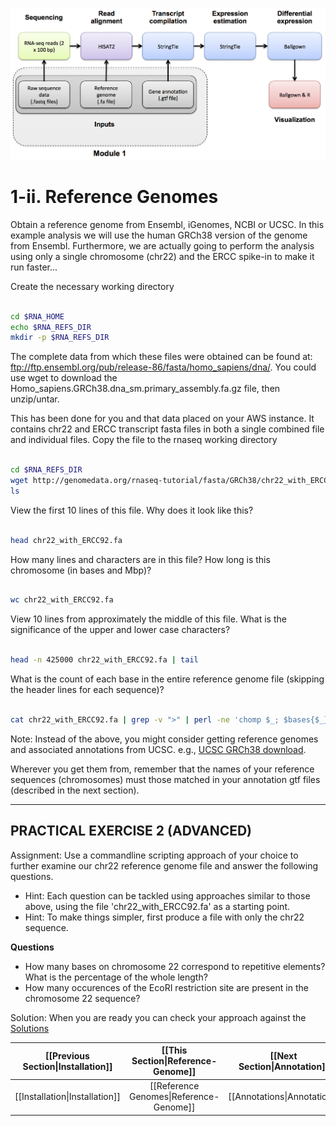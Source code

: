 ![RNA-seq Flowchart - Module 1](Images/RNA-seq_Flowchart2.png)

# 1-ii. Reference Genomes

Obtain a reference genome from Ensembl, iGenomes, NCBI or UCSC. In this example analysis we will use the human GRCh38 version of the genome from Ensembl. Furthermore, we are actually going to perform the analysis using only a single chromosome (chr22) and the ERCC spike-in to make it run faster...

Create the necessary working directory

```bash

cd $RNA_HOME
echo $RNA_REFS_DIR
mkdir -p $RNA_REFS_DIR

```

The complete data from which these files were obtained can be found at: ftp://ftp.ensembl.org/pub/release-86/fasta/homo_sapiens/dna/. You could use wget to download the Homo_sapiens.GRCh38.dna_sm.primary_assembly.fa.gz file, then unzip/untar.

This has been done for you and that data placed on your AWS instance. It contains chr22 and ERCC transcript fasta files in both a single combined file and individual files. Copy the file to the rnaseq working directory

```bash

cd $RNA_REFS_DIR
wget http://genomedata.org/rnaseq-tutorial/fasta/GRCh38/chr22_with_ERCC92.fa
ls 

```

View the first 10 lines of this file. Why does it look like this?

```bash

head chr22_with_ERCC92.fa

```

How many lines and characters are in this file? How long is this chromosome (in bases and Mbp)?

```bash

wc chr22_with_ERCC92.fa

```

View 10 lines from approximately the middle of this file. What is the significance of the upper and lower case characters?

```bash

head -n 425000 chr22_with_ERCC92.fa | tail

```

What is the count of each base in the entire reference genome file (skipping the header lines for each sequence)?

```bash

cat chr22_with_ERCC92.fa | grep -v ">" | perl -ne 'chomp $_; $bases{$_}++ for split //; if (eof){print "$_ $bases{$_}\n" for sort keys %bases}'
```


Note: Instead of the above, you might consider getting reference genomes and associated annotations from UCSC. e.g., [UCSC GRCh38 download](http://hgdownload.cse.ucsc.edu/goldenPath/hg38/chromosomes/).

Wherever you get them from, remember that the names of your reference sequences (chromosomes) must those matched in your annotation gtf files (described in the next section).

---
## PRACTICAL EXERCISE 2 (ADVANCED)

Assignment: Use a commandline scripting approach of your choice to further examine our chr22 reference genome file and answer the following questions.
* Hint: Each question can be tackled using approaches similar to those above, using the file 'chr22_with_ERCC92.fa' as a starting point.
* Hint: To make things simpler, first produce a file with only the chr22 sequence.

**Questions**
* How many bases on chromosome 22 correspond to repetitive elements? What is the percentage of the whole length?
* How many occurences of the EcoRI restriction site are present in the chromosome 22 sequence?

Solution: When you are ready you can check your approach against the [Solutions](https://github.com/griffithlab/rnaseq_tutorial/wiki/Solutions#practical-exercise-2---reference-genomes)


| [[Previous Section\|Installation]] | [[This Section\|Reference-Genome]]      | [[Next Section\|Annotation]] |
|:---------------------------------:|:--------------------------------------:|:---------------------------:|
| [[Installation\|Installation]]     | [[Reference Genomes\|Reference-Genome]] | [[Annotations\|Annotation]]   |
